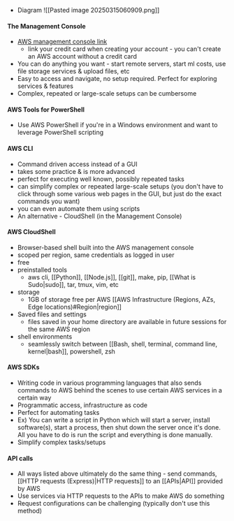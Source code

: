 - Diagram
	![[Pasted image 20250315060909.png]]

#### The Management Console
- [AWS management console link](https://console.aws.amazon.com/console/home#)
	- link your credit card when creating your account - you can't create an AWS account without a credit card
- You can do anything you want - start remote servers, start ml costs, use file storage services & upload files, etc
- Easy to access and navigate, no setup required. Perfect for exploring services & features
- Complex, repeated or large-scale setups can be cumbersome
#### AWS Tools for PowerShell
- Use AWS PowerShell if you're in a Windows environment and want to leverage PowerShell scripting
#### AWS CLI
- Command driven access instead of a GUI
- takes some practice & is more advanced
- perfect for executing well known, possibly repeated tasks
- can simplify complex or repeated large-scale setups (you don't have to click through some various web pages in the GUI, but just do the exact commands you want)
- you can even automate them using scripts
- An alternative - CloudShell (in the Management Console)
#### AWS CloudShell
- Browser-based shell built into the AWS management console
- scoped per region, same credentials as logged in user
- free
- preinstalled tools
	- aws cli, [[Python]], [[Node.js]], [[git]], make, pip, [[What is Sudo|sudo]], tar, tmux, vim, etc
- storage
	- 1GB of storage free per AWS [[AWS Infrastructure (Regions, AZs, Edge locations)#Region|region]]
- Saved files and settings
	- files saved in your home directory are available in future sessions for the same AWS region
- shell environments
	- seamlessly switch between [[Bash, shell, terminal, command line, kernel|bash]], powershell, zsh
#### AWS SDKs
- Writing code in various programming languages that also sends commands to AWS behind the scenes to use certain AWS services in a certain way
- Programmatic access, infrastructure as code
- Perfect for automating tasks
- Ex) You can write a script in Python which will start a server, install software(s), start a process, then shut down the server once it's done. All you have to do is run the script and everything is done manually.
- Simplify complex tasks/setups
#### API calls
- All ways listed above ultimately do the same thing - send commands, [[HTTP requests (Express)|HTTP requests]] to an [[APIs|API]] provided by AWS
- Use services via HTTP requests to the APIs to make AWS do something
- Request configurations can be challenging (typically don't use this method)
